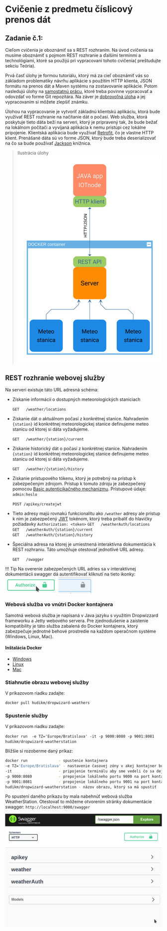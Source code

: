 # Cvičenie z predmetu číslicový prenos dát

## Zadanie č.1:

Cieľom cvičenia je oboznámiť sa s REST rozhraním. Na úvod cvičenia sa musíme oboznámiť s pojmom REST rozhranie a ďalšími termínmi a technológiami, ktoré sa použijú pri vypracovaní tohoto cvičenia( preštudujte sekciu Teória).

Prvá časť úlohy je formou tutoriálu, ktorý má za cieľ oboznámiť vás so základom problematiky návrhu aplikácie s použitím HTTP klienta, JSON formátu na prenos dát a Maven systému na zostavovanie aplikácie. Potom nasledujú úlohy na [samostatnú prácu](/postup/#uloha-na-dopracovanie), ktoré treba povinne vypracovať a odovzdať vo forme Git repozitára.  Na záver je [dobrovoľná úloha](/bonus/#dobrovolna-uloha) a jej vypracovaním si môžete zlepšiť známku.

Úlohou na vypracovanie je vytvoriť základnú klientskú aplikáciu, ktorá bude využívať REST rozhranie na načítanie dát o počasí. Web služba, ktorá poskytuje tieto dáta beží na serveri, ktorý je pripravený tak, že bude bežať na lokálnom počítači a vyvíjaná aplikácia k nemu pristúpi cez lokálne pripojenie. Klientská aplikácia bude využívať [Retrofit](https://square.github.io/retrofit/), čo je vlastne HTTP klient. Prenášané dáta sú vo forme JSON, ktorý bude treba deserializovať na čo sa bude používať [Jackson](https://github.com/FasterXML/jackson) knižnica. 
> Ilustrácia úlohy
> ![](images/zadanie.svg#center)

## REST rozhranie webovej služby

Na serveri existuje táto URL adresná schéma:

- Získanie informácií o dostupných meteorologických staniciach 

    `GET   /weather/locations`

- Získanie dát o aktuálnom počasí z konkrétnej stanice. Nahradením `{station}` id konkrétnej meteorologickej stanice definujeme meteo stanicu od ktorej si dáta vyžadujeme.

    `GET   /weather/{station}/current`

- Získanie historický dát o  počasí z konkrétnej stanice. Nahradením `{station}` id konkrétnej meteorologickej stanice definujeme meteo stanicu od ktorej si dáta vyžadujeme.

	`GET   /weather/{station}/history`
	
- Získanie prístupového tókenu, ktorý je potrebný na prístup k zabezpečeným zdrojom. Prístup k tomuto zdroju je zabezpečený pomocou [Basic autenticikačného mechanizmu](https://en.wikipedia.org/wiki/Basic_access_authentication). Prístupové údaje: `admin:heslo`

	`POST /apikey/createjwt`
	
- Tieto adresy majú rovnakú funkcionalitu ako `/weather` adresy ale prístup k nim je zabezpečený [JWT](https://jwt.io/) tokénom, ktorý treba pribaliť do hlavičky požiadavky `Authorization: <token>` 
    `GET   /weatherAuth/locations`<br>
    `GET   /weatherAuth/{station}/current`<br>
    `GET   /weatherAuth/{station}/history`<br>
    
- Špeciálna adresa na ktorej je umiestnená interaktívna dokumentácia k REST rozhraniu. Táto umožňuje otestovať jednotlivé URL adresy.

    `GET   /swagger`

!!! Tip
	Na overenie zabezpečených URL adries sa v interaktívnej dokumentácii swagger dá autentifikovať  kliknutí na tieto ikonky:<br>
	![](images/Screenshot_20200504_122219.png) ![](images/Screenshot_20200504_122244.png)

### Webová služba vo vnútri Docker kontajnera

Samotná webová služba je napísaná v Java jazyku s využitím Dropwizzard frameworku a Jetty webového servera. Pre zjednodušenie a zaistenie kompatibility je táto služba zabalená do Docker kontajnera, ktorý zabezpečuje jednotné behové prostredie na každom operačnom systéme (Windows, Linux, Mac). 

#### Inštalácia Docker

- [Windows](https://docs.docker.com/docker-for-windows/install/)
- [Linux](https://docs.docker.com/engine/install/#server)
- [Mac](https://docs.docker.com/docker-for-mac/install/)

### Stiahnutie obrazu webovej služby
V príkazovom riadku zadajte:
```bash
docker pull hudikm/dropwizard-weathers
```

### Spustenie služby
V príkazovom riadku zadajte:

`docker run  -e TZ='Europe/Bratislava' -it -p 9000:8080 -p 9001:8081 hudikm/dropwizard-weatherstation`

Bližšie si rozoberme daný príkaz:

```bash
docker run              - spustenie kontajnera
-e TZ='Europe/Bratislava' - nastavenie časovej zóny v akej kontajner bude bežať
-it                     - pripojenie terminálu aby sme vedeli čo sa deje
-p 9000:8080            - prepojenie lokálneho portu 9000 na port kontajnera 8080
-p 9001:8081            - prepojenie lokálneho portu 9001 na port kontajnera 8081
hudikm/dropwizard-weatherstation - názov obrazu, ktorý sa má spustiť
```

Po spustení daného príkazu by mala nabehnúť webová služba WeatherStation. Otestovať to môžeme otvorením stránky dokumentácie swagger: `http://localhost:9000/swagger` 

![](images/Screenshot_20200504_131809.png#center)